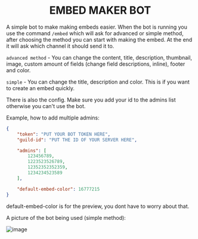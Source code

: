 <h1 align="center">
	  EMBED MAKER BOT
</h1>

A simple bot to make making embeds easier. When the bot is running you use the command `/embed` which will ask for advanced or simple method, after choosing the method
you can start with making the embed. At the end it will ask which channel it should send it to. 

`advanced method` - You can change the content, title, description, thumbnail, image, custom amount of fields (change field descriptions, inline), footer and color.

`simple` - You can change the title, description and color. This is if you want to create an embed quickly.

There is also the config. Make sure you add your id to the admins list otherwise you can't use the bot.

Example, how to add multiple admins:
```json
{
    "token": "PUT YOUR BOT TOKEN HERE",
    "guild-id": "PUT THE ID OF YOUR SERVER HERE",

    "admins": [
        123456789,
        1223523526789,
        12352352352359,
        1234234523589
    ],

    "default-embed-color": 16777215
}

```

default-embed-color is for the preview, you dont have to worry about that.

A picture of the bot being used (simple method): 

![image](https://github.com/Atluzka/embed-maker-bot/assets/52002842/57f075cb-c712-4cce-85e8-e35f563447ad)
